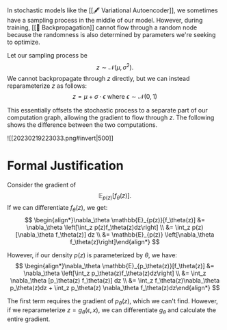 In stochastic models like the [[🖋️ Variational Autoencoder]], we sometimes have a sampling process in the middle of our model. However, during training, [[🤝 Backpropagation]] cannot flow through a random node because the randomness is also determined by parameters we're seeking to optimize.

Let our sampling process be 
$$
z \sim \mathcal{N}(\mu, \sigma^2).
$$
 We cannot backpropagate through $z$ directly, but we can instead reparameterize $z$ as follows: 
$$
z = \mu + \sigma \cdot \epsilon \text{ where } \epsilon \sim \mathcal{N}(0, 1)
$$


This essentially offsets the stochastic process to a separate part of our computation graph, allowing the gradient to flow through $z$. The following shows the difference between the two computations.

![[20230219223033.png#invert|500]]

# Formal Justification
Consider the gradient of 
$$
\mathbb{E}_{p(z)}[f_\theta(z)].
$$
 If we can differentiate $f_\theta(z)$, we get: 
$$
\begin{align*}\nabla_\theta \mathbb{E}_{p(z)}[f_\theta(z)] &= \nabla_\theta \left[\int_z p(z)f_\theta(z)dz\right] \\ &= \int_z p(z) [\nabla_\theta f_\theta(z)] dz \\ &= \mathbb{E}_{p(z)} \left[\nabla_\theta f_\theta(z)\right]\end{align*}
$$


However, if our density $p(z)$ is parameterized by $\theta$, we have: 
$$
\begin{align*}\nabla_\theta \mathbb{E}_{p_\theta(z)}[f_\theta(z)] &= \nabla_\theta \left[\int_z p_\theta(z)f_\theta(z)dz\right] \\ &= \int_z \nabla_\theta [p_\theta(z) f_\theta(z)] dz \\ &= \int_z f_\theta(z)\nabla_\theta p_\theta(z)dz + \int_z p_\theta(z) \nabla_\theta f_\theta(z)dz\end{align*}
$$


The first term requires the gradient of $p_\theta(z)$, which we can't find. However, if we reparameterize $z = g_\theta(\epsilon, x)$, we can differentiate $g_\theta$ and calculate the entire gradient.